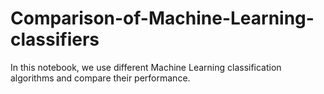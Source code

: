 # Comparison-of-Machine-Learning-classifiers
In this notebook, we use different Machine Learning classification algorithms and compare their performance.
